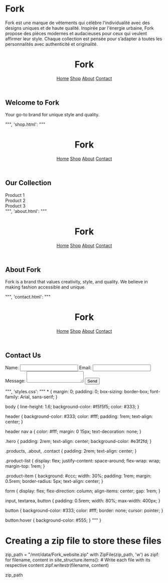 # Fork
Fork est une marque de vêtements qui célèbre l'individualité avec des designs uniques et de haute qualité. Inspirée par l'énergie urbaine, Fork propose des pièces modernes et audacieuses pour ceux qui veulent affirmer leur style. Chaque collection est pensée pour s’adapter à toutes les personnalités avec authenticité et originalité.



  
</head>
<body>
    <header>
        <h1>Fork</h1>
        <nav>
            <a href="index.html">Home</a>
            <a href="shop.html">Shop</a>
            <a href="about.html">About</a>
            <a href="contact.html">Contact</a>
        </nav>
    </header>
    <section class="hero">
        <h2>Welcome to Fork</h2>
        <p>Your go-to brand for unique style and quality.</p>
    </section>
</body>
</html>
""",
    'shop.html': """
<!DOCTYPE html>
<html lang="en">
<head>
    <meta charset="UTF-8">
    <meta name="viewport" content="width=device-width, initial-scale=1.0">
    <title>Fork - Shop</title>
    <link rel="stylesheet" href="styles.css">
</head>
<body>
    <header>
        <h1>Fork</h1>
        <nav>
            <a href="index.html">Home</a>
            <a href="shop.html">Shop</a>
            <a href="about.html">About</a>
            <a href="contact.html">Contact</a>
        </nav>
    </header>
    <section class="products">
        <h2>Our Collection</h2>
        <div class="product-list">
            <div class="product-item">Product 1</div>
            <div class="product-item">Product 2</div>
            <div class="product-item">Product 3</div>
            <!-- Add more products as needed -->
        </div>
    </section>
</body>
</html>
""",
    'about.html': """
<!DOCTYPE html>
<html lang="en">
<head>
    <meta charset="UTF-8">
    <meta name="viewport" content="width=device-width, initial-scale=1.0">
    <title>Fork - About</title>
    <link rel="stylesheet" href="styles.css">
</head>
<body>
    <header>
        <h1>Fork</h1>
        <nav>
            <a href="index.html">Home</a>
            <a href="shop.html">Shop</a>
            <a href="about.html">About</a>
            <a href="contact.html">Contact</a>
        </nav>
    </header>
    <section class="about">
        <h2>About Fork</h2>
        <p>Fork is a brand that values creativity, style, and quality. We believe in making fashion accessible and unique.</p>
    </section>
</body>
</html>
""",
    'contact.html': """
<!DOCTYPE html>
<html lang="en">
<head>
    <meta charset="UTF-8">
    <meta name="viewport" content="width=device-width, initial-scale=1.0">
    <title>Fork - Contact</title>
    <link rel="stylesheet" href="styles.css">
</head>
<body>
    <header>
        <h1>Fork</h1>
        <nav>
            <a href="index.html">Home</a>
            <a href="shop.html">Shop</a>
            <a href="about.html">About</a>
            <a href="contact.html">Contact</a>
        </nav>
    </header>
    <section class="contact">
        <h2>Contact Us</h2>
        <form>
            <label for="name">Name:</label>
            <input type="text" id="name" name="name" required>
            <label for="email">Email:</label>
            <input type="email" id="email" name="email" required>
            <label for="message">Message:</label>
            <textarea id="message" name="message" required></textarea>
            <button type="submit">Send</button>
        </form>
    </section>
</body>
</html>
""",
    'styles.css': """
* {
    margin: 0;
    padding: 0;
    box-sizing: border-box;
    font-family: Arial, sans-serif;
}

body {
    line-height: 1.6;
    background-color: #f5f5f5;
    color: #333;
}

header {
    background-color: #333;
    color: #fff;
    padding: 1rem;
    text-align: center;
}

header nav a {
    color: #fff;
    margin: 0 15px;
    text-decoration: none;
}

.hero {
    padding: 2rem;
    text-align: center;
    background-color: #e3f2fd;
}

.products, .about, .contact {
    padding: 2rem;
    text-align: center;
}

.product-list {
    display: flex;
    justify-content: space-around;
    flex-wrap: wrap;
    margin-top: 1rem;
}

.product-item {
    background: #ccc;
    width: 30%;
    padding: 1rem;
    margin: 0.5rem;
    border-radius: 5px;
    text-align: center;
}

form {
    display: flex;
    flex-direction: column;
    align-items: center;
    gap: 1rem;
}

input, textarea, button {
    padding: 0.5rem;
    width: 80%;
    max-width: 400px;
}

button {
    background-color: #333;
    color: #fff;
    border: none;
    cursor: pointer;
}

button:hover {
    background-color: #555;
}
"""
}

# Creating a zip file to store these files
zip_path = "/mnt/data/Fork_website.zip"
with ZipFile(zip_path, 'w') as zipf:
    for filename, content in site_structure.items():
        # Write each file with its respective content
        zipf.writestr(filename, content)

zip_path
